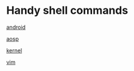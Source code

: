 # Handy shell commands

[android](./android.md)

[aosp](./aosp.md)

[kernel](./kernel.md)

[vim](./vim.md)


